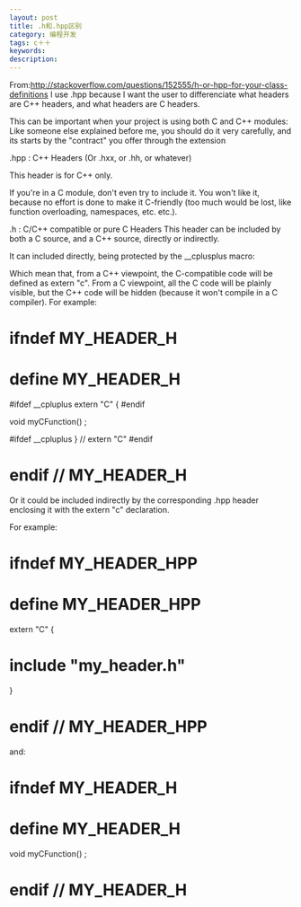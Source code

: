 ```yaml
---
layout: post
title: .h和.hpp区别
category: 编程开发
tags: c＋＋
keywords: 
description: 
---
```


From:http://stackoverflow.com/questions/152555/h-or-hpp-for-your-class-definitions
I use .hpp because I want the user to differenciate what headers are C++ headers, and what headers are C headers.

This can be important when your project is using both C and C++ modules: Like someone else explained before me, you should do it very carefully, and its starts by the "contract" you offer through the extension

.hpp : C++ Headers
(Or .hxx, or .hh, or whatever)

This header is for C++ only.

If you're in a C module, don't even try to include it. You won't like it, because no effort is done to make it C-friendly (too much would be lost, like function overloading, namespaces, etc. etc.).

.h : C/C++ compatible or pure C Headers
This header can be included by both a C source, and a C++ source, directly or indirectly.

It can included directly, being protected by the __cplusplus macro:

Which mean that, from a C++ viewpoint, the C-compatible code will be defined as extern "c".
From a C viewpoint, all the C code will be plainly visible, but the C++ code will be hidden (because it won't compile in a C compiler).
For example:

# ifndef MY_HEADER_H
# define MY_HEADER_H

   #ifdef __cpluplus
      extern "C"
      {
   #endif

   void myCFunction() ;

   #ifdef __cpluplus
      } // extern "C"
   #endif

# endif // MY_HEADER_H
Or it could be included indirectly by the corresponding .hpp header enclosing it with the extern "c" declaration.

For example:

# ifndef MY_HEADER_HPP
# define MY_HEADER_HPP

extern "C"
{
# include "my_header.h"
}

# endif // MY_HEADER_HPP
and:

# ifndef MY_HEADER_H
# define MY_HEADER_H

void myCFunction() ;

# endif // MY_HEADER_H




